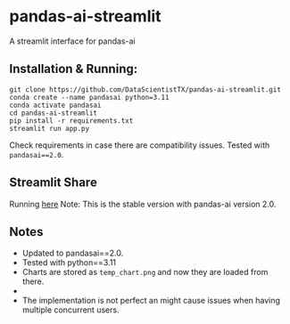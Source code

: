 # pandas-ai-streamlit
A streamlit interface for pandas-ai

## Installation & Running:

```
git clone https://github.com/DataScientistTX/pandas-ai-streamlit.git
conda create --name pandasai python=3.11
conda activate pandasai
cd pandas-ai-streamlit
pip install -r requirements.txt
streamlit run app.py
```

Check requirements in case there are compatibility issues. Tested with `pandasai==2.0`.

## Streamlit Share

Running [here](https://pandas-ai-gui.streamlit.app)
Note: This is the stable version with pandas-ai version 2.0. 

## Notes
- Updated to pandasai==2.0. 
- Tested with python==3.11
- Charts are stored as `temp_chart.png` and now they are loaded from there. 
- 
- The implementation is not perfect an might cause issues when having multiple concurrent users.